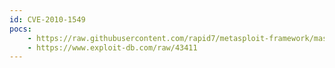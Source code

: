 ```yaml
---
id: CVE-2010-1549
pocs:
    - https://raw.githubusercontent.com/rapid7/metasploit-framework/master/modules/exploits/windows/misc/hp_loadrunner_magentproc_cmdexec.rb
    - https://www.exploit-db.com/raw/43411
---
```

